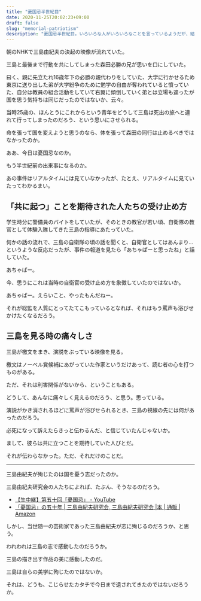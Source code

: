 ```yaml
---
title: "憂国忌半世紀目"
date: 2020-11-25T20:02:23+09:00
draft: false
slug: "memorial-patriotism"
description: "憂国忌半世紀目。いろいろな人がいろいろなことを言っているようだが、結局、あれは壮大なディスコミュニケーションだったんじゃないか。"
---
```


朝のNHKで三島由紀夫の決起の映像が流れていた。

三島と最後まで行動を共にしてしまった森田必勝の兄が思いを口にしていた。

曰く、親に先立たれ16歳年下の必勝の親代わりをしていた、大学に行かせるため東京に送り出した弟が大学紛争のために勉学の自由が奪われていると憤っていた、自分は教員の組合活動をしていて右翼に傾倒していく弟とは立場も違ったが国を思う気持ちは同じだったのではないか、云々。

当時25歳の、ほんとうにこれからという青年をどうして三島は死出の旅へと連れて行ってしまったのだろう、という思いにさせられる。

命を張って国を変えようと思うのなら、体を張って森田の同行は止めるべきではなかったのか。

ああ、今日は憂国忌なのか。

もう半世紀前の出来事になるのか。

あの事件はリアルタイムには見ていなかったが、たとえ、リアルタイムに見ていたってわかるまい。

「共に起つ」ことを期待された人たちの受け止め方
----

学生時分に警備員のバイトをしていたが、そのときの教官が若い頃、自衛隊の教官として体験入隊してきた三島の指導にあたっていた。

何かの話の流れで、三島の自衛隊の頃の話を聞くと、自衛官としてはあんまり...というような反応だったが、事件の報道を見たら「あちゃぱーと思ったね」と話していた。

あちゃぱー。

今、思うにこれは当時の自衛官の受け止め方を象徴していたのではないか。

あちゃぱー。えらいこと、やったもんだねー。

それが総監を人質にとってたてこもっているとなれば、それはもう罵声も浴びせかけたくなるだろう。

三島を見る時の痛々しさ
----

三島が檄文をまき、演説をぶっている映像を見る。

檄文はノーベル賞候補にあがっていた作家というだけあって、読む者の心を打つものがある。

ただ、それは利害関係がないから、ということもある。

どうして、あんなに痛々しく見えるのだろう、と思う。思っている。

演説がかき消されるほどに罵声が浴びせられるとき、三島の視線の先には何があったのだろう。

必死になって訴えたらきっと伝わるんだ、と信じていたんじゃないか。

まして、彼らは共に立つことを期待していた人びとだ。

それが伝わらなかった。ただ、それだけのことだ。

---

三島由紀夫が殉じたのは国を憂う志だったのか。

三島由紀夫研究会の人たちによれば、たぶん、そうなるのだろう。

* [【生中継】第五十回「憂国忌」 - YouTube](https://www.youtube.com/watch?v=Klvv7wsZ5Uw)
* [「憂国忌」の五十年 | 三島由紀夫研究会, 三島由紀夫研究会 |本 | 通販 | Amazon](https://www.amazon.co.jp/dp/4899920717)

しかし、当世随一の芸術家であった三島由紀夫が志に殉じるのだろうか、と思う。

われわれは三島の志で感動したのだろうか。

三島の描き出す作品の美に感動したのだ。

三島は自らの美学に殉じたのではないか。

それは、どうも、こじらせたカタチで今日まで遺されてきたのではないだろうか。